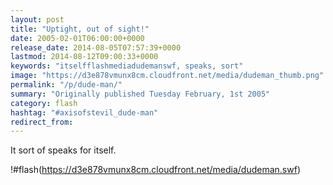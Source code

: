 ```yaml
---
layout: post
title: "Uptight, out of sight!"
date: 2005-02-01T06:00:00+0000
release_date: 2014-08-05T07:57:39+0000
lastmod: 2014-08-12T09:00:33+0000
keywords: "itselfflashmediadudemanswf, speaks, sort"
image: "https://d3e878vmunx8cm.cloudfront.net/media/dudeman_thumb.png"
permalink: "/p/dude-man/"
summary: "Originally published Tuesday February, 1st 2005"
category: flash
hashtag: "#axisofstevil_dude-man"
redirect_from:
---
```


It sort of speaks for itself.

!#flash(https://d3e878vmunx8cm.cloudfront.net/media/dudeman.swf)
